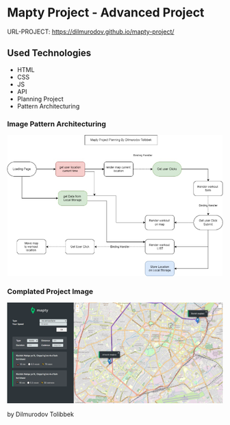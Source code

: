 # Mapty Project - Advanced Project
URL-PROJECT: https://dilmurodov.github.io/mapty-project/
## Used Technologies
* HTML
* CSS
* JS
* API
* Planning Project
* Pattern Architecturing

### Image Pattern Architecturing 
![architecturing image](Architecturing_Image.jpg)
### Complated Project Image
![project image](project_image.png)

by Dilmurodov Tolibbek
